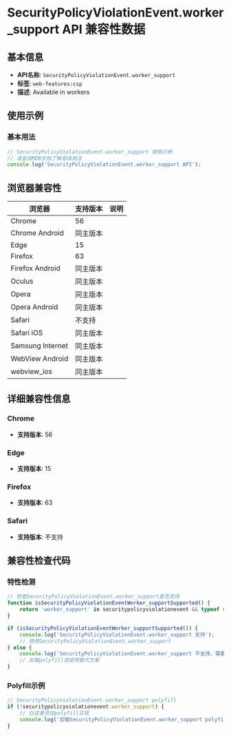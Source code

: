 # SecurityPolicyViolationEvent.worker_support API 兼容性数据

## 基本信息

- **API名称**: `SecurityPolicyViolationEvent.worker_support`
- **标签**: `web-features:csp`
- **描述**: Available in workers

## 使用示例

### 基本用法

```javascript
// SecurityPolicyViolationEvent.worker_support 使用示例
// 请查阅MDN文档了解具体用法
console.log('SecurityPolicyViolationEvent.worker_support API');
```

## 浏览器兼容性

| 浏览器 | 支持版本 | 说明 |
|--------|----------|------|
| Chrome | 56 |  |
| Chrome Android | 同主版本 |  |
| Edge | 15 |  |
| Firefox | 63 |  |
| Firefox Android | 同主版本 |  |
| Oculus | 同主版本 |  |
| Opera | 同主版本 |  |
| Opera Android | 同主版本 |  |
| Safari | 不支持 |  |
| Safari iOS | 同主版本 |  |
| Samsung Internet | 同主版本 |  |
| WebView Android | 同主版本 |  |
| webview_ios | 同主版本 |  |

## 详细兼容性信息

### Chrome

- **支持版本**: 56

### Edge

- **支持版本**: 15

### Firefox

- **支持版本**: 63

### Safari

- **支持版本**: 不支持

## 兼容性检查代码

### 特性检测

```javascript
// 检查SecurityPolicyViolationEvent.worker_support是否支持
function isSecurityPolicyViolationEventWorker_supportSupported() {
    return 'worker_support' in securitypolicyviolationevent && typeof securitypolicyviolationevent.worker_support === 'function';
}

if (isSecurityPolicyViolationEventWorker_supportSupported()) {
    console.log('SecurityPolicyViolationEvent.worker_support 支持');
    // 使用SecurityPolicyViolationEvent.worker_support
} else {
    console.log('SecurityPolicyViolationEvent.worker_support 不支持，需要polyfill');
    // 加载polyfill或使用替代方案
}
```

### Polyfill示例

```javascript
// SecurityPolicyViolationEvent.worker_support polyfill
if (!securitypolicyviolationevent.worker_support) {
    // 在这里添加polyfill实现
    console.log('加载SecurityPolicyViolationEvent.worker_support polyfill');
}
```

